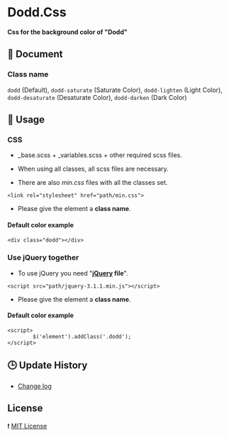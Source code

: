 # Dodd.Css

**Css for the background color of "Dodd"**

## :pushpin: Document

### Class name

`dodd` (Default), `dodd-saturate` (Saturate Color), `dodd-lighten` (Light Color), `dodd-desaturate` (Desaturate Color), `dodd-darken` (Dark Color)

## :pushpin: Usage 

### CSS

* _base.scss + _variables.scss + other required scss files.

 - When using all classes, all scss files are necessary.

* There are also *min.css* files with all the classes set.

```
<link rel="stylesheet" href="path/min.css">
```

* Please give the element a **class name**.

#### Default color example

```
<div class="dodd"></div>
```

### Use jQuery together

* To use jQuery you need "**[jQuery](https://jquery.com/) file**".

```
<script src="path/jquery-3.1.1.min.js"></script>
```
 
* Please give the element a **class name**.

#### Default color example

```
<script>
        $('element').addClass('.dodd');
</script>
```

## :clock3: Update History

* [Change log](https://github.com/hana-mignon/Dodd.Css/commits/master)

## License

:heavy_exclamation_mark: [MIT License](https://github.com/hana-mignon/Dodd.Css/blob/master/LICENSE)
